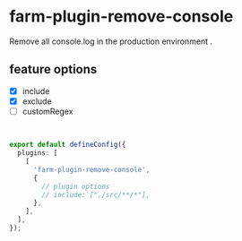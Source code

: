 # farm-plugin-remove-console

Remove all console.log in the production environment .

## feature options
- [x] include
- [x] exclude
- [ ] customRegex

## 
```ts

export default defineConfig({
  plugins: [
    [
      'farm-plugin-remove-console',
      {
        // plugin options
        // include: ["./src/**/*"],
      },
    ],
  ],
});

```
